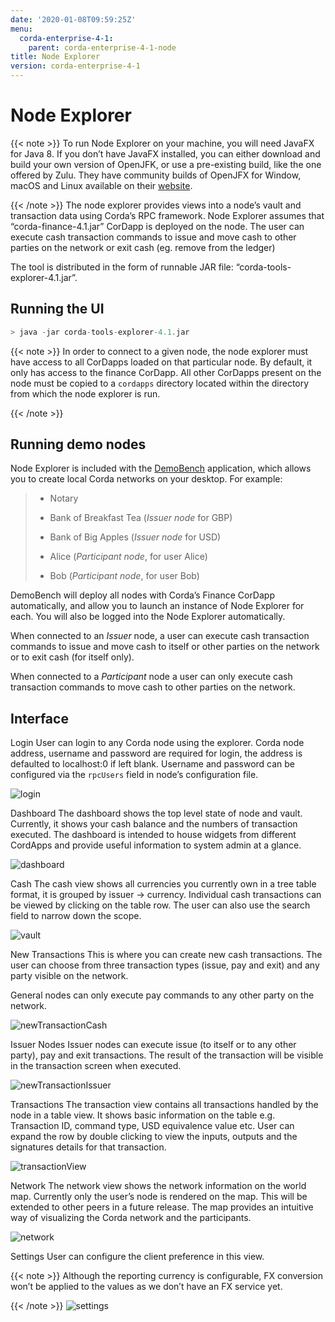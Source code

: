 ```yaml
---
date: '2020-01-08T09:59:25Z'
menu:
  corda-enterprise-4-1:
    parent: corda-enterprise-4-1-node
title: Node Explorer
version: corda-enterprise-4-1
---
```



# Node Explorer


{{< note >}}
To run Node Explorer on your machine, you will need JavaFX for Java 8. If you don’t have JavaFX
                installed, you can either download and build your own version of OpenJFK, or use a pre-existing
                build, like the one offered by Zulu. They have community builds of OpenJFX for Window, macOS and Linux
                available on their [website](https://www.azul.com/downloads/zulu/zulufx/).

{{< /note >}}
The node explorer provides views into a node’s vault and transaction data using Corda’s RPC framework.
            Node Explorer assumes that “corda-finance-4.1.jar” CorDapp is deployed on the node.
            The user can execute cash transaction commands to issue and move cash to other parties on the network or exit cash (eg. remove from the ledger)

The tool is distributed in the form of runnable JAR file: “corda-tools-explorer-4.1.jar”.


## Running the UI

```kotlin
> java -jar corda-tools-explorer-4.1.jar
```

{{< note >}}
In order to connect to a given node, the node explorer must have access to all CorDapps loaded on that particular node.
                    By default, it only has access to the finance CorDapp.
                    All other CorDapps present on the node must be copied to a `cordapps` directory located within the directory from which the node explorer is run.

{{< /note >}}

## Running demo nodes

Node Explorer is included with the [DemoBench](demobench.md) application, which allows
                you to create local Corda networks on your desktop. For example:

> 
> 
> * Notary
> 
> 
> * Bank of Breakfast Tea    (*Issuer node* for GBP)
> 
> 
> * Bank of Big Apples       (*Issuer node* for USD)
> 
> 
> * Alice                    (*Participant node*, for user Alice)
> 
> 
> * Bob                      (*Participant node*, for user Bob)
> 
> 
DemoBench will deploy all nodes with Corda’s Finance CorDapp automatically, and
                allow you to launch an instance of Node Explorer for each. You will also be logged
                into the Node Explorer automatically.

When connected to an *Issuer* node, a user can execute cash transaction commands to issue and move cash to itself or other
                parties on the network or to exit cash (for itself only).

When connected to a *Participant* node a user can only execute cash transaction commands to move cash to other parties on the network.


## Interface



Login
User can login to any Corda node using the explorer.
                            Corda node address, username and password are required for login, the address is defaulted to localhost:0 if left blank.
                            Username and password can be configured via the `rpcUsers` field in node’s configuration file.

![login](resources/explorer/login.png "login")

Dashboard
The dashboard shows the top level state of node and vault.
                            Currently, it shows your cash balance and the numbers of transaction executed.
                            The dashboard is intended to house widgets from different CordApps and provide useful information to system admin at a glance.

![dashboard](resources/explorer/dashboard.png "dashboard")

Cash
The cash view shows all currencies you currently own in a tree table format, it is grouped by issuer -> currency.
                            Individual cash transactions can be viewed by clicking on the table row. The user can also use the search field to narrow down the scope.

![vault](resources/explorer/vault.png "vault")

New Transactions
This is where you can create new cash transactions.
                            The user can choose from three transaction types (issue, pay and exit) and any party visible on the network.

General nodes can only execute pay commands to any other party on the network.

![newTransactionCash](resources/explorer/newTransactionCash.png "newTransactionCash")

Issuer Nodes
Issuer nodes can execute issue (to itself or to any other party), pay and exit transactions.
                            The result of the transaction will be visible in the transaction screen when executed.

![newTransactionIssuer](resources/explorer/newTransactionIssuer.png "newTransactionIssuer")

Transactions
The transaction view contains all transactions handled by the node in a table view. It shows basic information on the table e.g. Transaction ID,
                            command type, USD equivalence value etc. User can expand the row by double clicking to view the inputs,
                            outputs and the signatures details for that transaction.

![transactionView](resources/explorer/transactionView.png "transactionView")

Network
The network view shows the network information on the world map. Currently only the user’s node is rendered on the map.
                            This will be extended to other peers in a future release.
                            The map provides an intuitive way of visualizing the Corda network and the participants.

![network](resources/explorer/network.png "network")

Settings
User can configure the client preference in this view.


{{< note >}}
Although the reporting currency is configurable, FX conversion won’t be applied to the values as we don’t have an FX service yet.

{{< /note >}}
![settings](resources/explorer/settings.png "settings")
